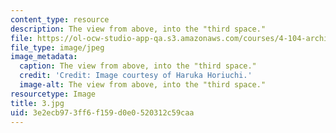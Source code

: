 ```yaml
---
content_type: resource
description: The view from above, into the "third space."
file: https://ol-ocw-studio-app-qa.s3.amazonaws.com/courses/4-104-architecture-studio-intentions-spring-2005/3e2ecb973ff6f159d0e0520312c59caa_3.jpg
file_type: image/jpeg
image_metadata:
  caption: The view from above, into the "third space."
  credit: 'Credit: Image courtesy of Haruka Horiuchi.'
  image-alt: The view from above, into the "third space."
resourcetype: Image
title: 3.jpg
uid: 3e2ecb97-3ff6-f159-d0e0-520312c59caa
---
```

